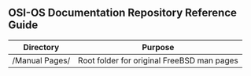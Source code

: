OSI-OS Documentation Repository Reference Guide
-----------------------------------------------

Directory | Purpose
--------- | --------
/Manual Pages/ | Root folder for original FreeBSD man pages
